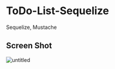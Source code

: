 # ToDo-List-Sequelize
Sequelize, Mustache

## Screen Shot
![untitled](https://user-images.githubusercontent.com/29879231/31808746-5b771cda-b529-11e7-8faa-cf55c86b37e8.png)
